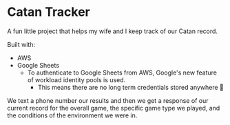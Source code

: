 # Catan Tracker

A fun little project that helps my wife and I keep track of our Catan record. 

Built with:
* AWS
* Google Sheets
  * To authenticate to Google Sheets from AWS, Google's new feature of workload identity pools is used.
    * This means there are no long term credentials stored anywhere :raised_hands:


We text a phone number our results and then we get a response of our current record for the overall game, the specific game type we played, and the conditions of the environment we were in.